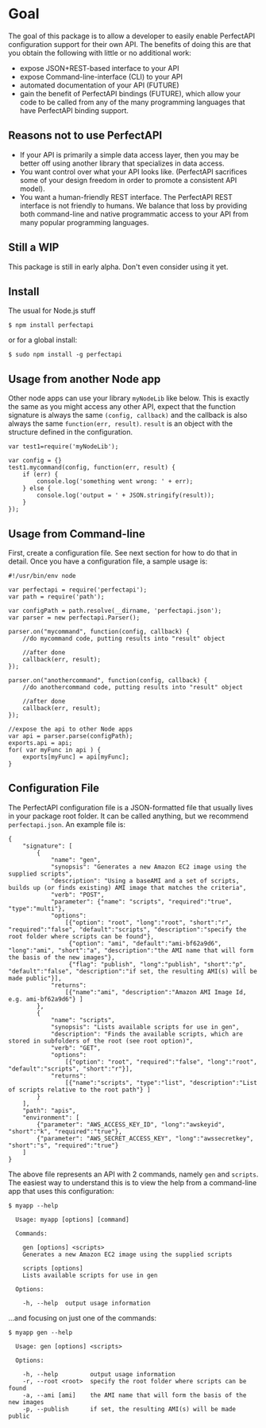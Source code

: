 Goal
===============

The goal of this package is to allow a developer to easily enable PerfectAPI configuration support for their own API.  The benefits of doing this are that you obtain the following with little or no additional work:

 - expose JSON+REST-based interface to your API
 - expose Command-line-interface (CLI) to your API
 - automated documentation of your API (FUTURE)
 - gain the benefit of PerfectAPI bindings (FUTURE), which allow your code to be called from any of the many programming languages that have PerfectAPI binding support.

Reasons not to use PerfectAPI
-----------------------------

 - If your API is primarily a simple data access layer, then you may be better off using another library that specializes in data access.  
 - You want control over what your API looks like. (PerfectAPI sacrifices some of your design freedom in order to promote a consistent API model).
 - You want a human-friendly REST interface.  The PerfectAPI REST interface is not friendly to humans.  We balance that loss by providing both command-line and native programmatic access to your API from many popular programming languages.

Still a WIP
---------
This package is still in early alpha.  Don't even consider using it yet. 

Install
-------

The usual for Node.js stuff

    $ npm install perfectapi

or for a global install:

    $ sudo npm install -g perfectapi

Usage from another Node app
---------------------------

Other node apps can use your library `myNodeLib` like below.  This is exactly the same as you might access any other API, expect that the function signature is always the same `(config, callback)` and the callback is also always the same `function(err, result)`.  `result` is an object with the structure defined in the configuration.

```
var test1=require('myNodeLib');

var config = {}
test1.mycommand(config, function(err, result) {
	if (err) {
		console.log('something went wrong: ' + err);
	} else {
		console.log('output = ' + JSON.stringify(result));
	}
});
```

Usage from Command-line
-----------------------
First, create a configuration file.  See next section for how to do that in detail.   Once you have a configuration file, a sample usage is:

```
#!/usr/bin/env node

var perfectapi = require('perfectapi');  
var path = require('path');

var configPath = path.resolve(__dirname, 'perfectapi.json');
var parser = new perfectapi.Parser();

parser.on("mycommand", function(config, callback) {
	//do mycommand code, putting results into "result" object

	//after done
	callback(err, result);
});
 
parser.on("anothercommand", function(config, callback) {
	//do anothercommand code, putting results into "result" object

	//after done
	callback(err, result);
});

//expose the api to other Node apps
var api = parser.parse(configPath);
exports.api = api;
for( var myFunc in api ) {
	exports[myFunc] = api[myFunc];
}
```


Configuration File
-----------

The PerfectAPI configuration file is a JSON-formatted file that usually lives in your package root folder.  It can be called anything, but we recommend `perfectapi.json`.  An example file is:

```
{	
	"signature": [
		{ 
			"name": "gen",
			"synopsis": "Generates a new Amazon EC2 image using the supplied scripts",
			"description": "Using a baseAMI and a set of scripts, builds up (or finds existing) AMI image that matches the criteria",
			"verb": "POST",
			"parameter": {"name": "scripts", "required":"true", "type":"multi"},
			"options": 
				[{"option": "root", "long":"root", "short":"r", "required":"false", "default":"scripts", "description":"specify the root folder where scripts can be found"},
				 {"option": "ami", "default":"ami-bf62a9d6", "long":"ami", "short":"a", "description":"the AMI name that will form the basis of the new images"},
				 {"flag": "publish", "long":"publish", "short":"p", "default":"false", "description":"if set, the resulting AMI(s) will be made public"}],
			"returns": 
				[{"name":"ami", "description":"Amazon AMI Image Id, e.g. ami-bf62a9d6"} ]
		},
		{
			"name": "scripts",
			"synopsis": "Lists available scripts for use in gen",
			"description": "Finds the available scripts, which are stored in subfolders of the root (see root option)",
			"verb": "GET",
			"options": 
				[{"option": "root", "required":"false", "long":"root", "default":"scripts", "short":"r"}],
			"returns": 
				[{"name":"scripts", "type":"list", "description":"List of scripts relative to the root path"} ]
		}
	], 
	"path": "apis",
	"environment": [
		{"parameter": "AWS_ACCESS_KEY_ID", "long":"awskeyid", "short":"k", "required":"true"},
		{"parameter": "AWS_SECRET_ACCESS_KEY", "long":"awssecretkey", "short":"s", "required":"true"}
	]
}
```

The above file represents an API with 2 commands, namely `gen` and `scripts`.  The easiest way to understand this is to view the help from a command-line app that uses this configuration:

```
$ myapp --help

  Usage: myapp [options] [command]

  Commands:

    gen [options] <scripts>
    Generates a new Amazon EC2 image using the supplied scripts

    scripts [options]
    Lists available scripts for use in gen

  Options:

    -h, --help  output usage information
```
...and focusing on just one of the commands:

```
$ myapp gen --help

  Usage: gen [options] <scripts>

  Options:

    -h, --help         output usage information
    -r, --root <root>  specify the root folder where scripts can be found
    -a, --ami [ami]    the AMI name that will form the basis of the new images
    -p, --publish      if set, the resulting AMI(s) will be made public
```


